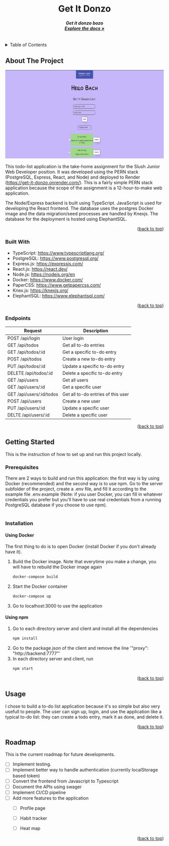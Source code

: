 <a name="readme-top"></a>

<div align="center">

<h1 align="center">Get It Donzo</h1>

  <h4 style="font-style: italic; text-align: center;">
    Get it donzo bozo
    <br />
    <a href="https://github.com/bxbach732/Get-It-Donzo"><strong>Explore the docs »</strong></a>
    <br />
    <br />
  </h4>
</div>



<!-- TABLE OF CONTENTS -->
<details>
  <summary>Table of Contents</summary>
  <ol>
    <li>
      <a href="#about-the-project">About The Project</a>
      <ul>
        <li><a href="#built-with">Built With</a></li>
        <li><a href="#endpoints">Endpoints</a></li>
      </ul>
    </li>
    <li>
      <a href="#getting-started">Getting Started</a>
      <ul>
        <li><a href="#prerequisites">Prerequisites</a></li>
        <li><a href="#installation">Installation</a></li>
      </ul>
    </li>
    <li><a href="#usage">Usage</a></li>
    <li><a href="#roadmap">Roadmap</a></li>
  </ol>
</details>



<!-- ABOUT THE PROJECT -->
## About The Project

[![Product Name Screen Shot][product-screenshot]](https://example.com)

This todo-list application is the take-home assignment for the Slush Junior Web Developer position. 
It was developed using the PERN stack (PostgreSQL, Express, React, and Node) and deployed to Render (https://get-it-donzo.onrender.com/). This is a fairly simple PERN stack application because the scope of the assignment is a 12-hour-to-make web application. 

The Node/Express backend is built using TypeScript. JavaScript is used for developing the React frontend. The database uses the postgres Docker image and the data migration/seed processes are handled by Knexjs. The database for the deployment is hosted using ElephantSQL. 

<p align="right">(<a href="#readme-top">back to top</a>)</p>



### Built With
* TypeScript: https://www.typescriptlang.org/
* PostgreSQL: https://www.postgresql.org/
* Express.js: https://expressjs.com/
* React.js: https://react.dev/
* Node.js: https://nodejs.org/en
* Docker: https://www.docker.com/
* PaperCSS: https://www.getpapercss.com/
* Knex.js: https://knexjs.org/
* ElephantSQL: https://www.elephantsql.com/

<p align="right">(<a href="#readme-top">back to top</a>)</p>

### Endpoints
| Request                  | Description                                                                                                             |
|--------------------------|-------------------------------------------------------------------------------------------------------------------------|
| POST /api/login          | User login                                                                                                              |
| GET /api/todos           | Get all to-do entries                                                                                                   |
| GET /api/todos/:id       | Get a specific to-do entry                                                                                              |
| POST /api/todos          | Create a new to-do entry                                                                                                |
| PUT /api/todos/:id       | Update a specific to-do entry                                                                                           |
| DELETE /api/todos/:id    | Delete a specific to-do entry                                                                                           |
| GET /api/users           | Get all users                                                                                                           |
| GET /api/users/:id       | Get a specific user                                                                                                     |
| GET /api/users/:id/todos | Get all to-do entries of this user                                                                                      |
| POST /api/users          | Create a new user                                                                                                       |
| PUT /api/users/:id       | Update a specific user                                                                                                  |
| DELTE /api/users/:id     | Delete a specific user                                                                                                  |

<p align="right">(<a href="#readme-top">back to top</a>)</p>

<!-- GETTING STARTED -->
## Getting Started
This is the instruction of how to set up and run this project locally.

### Prerequisites
There are 2 ways to build and run this application: the first way is by using Docker (recommended) and the second way is to use npm. Go to the server subfolder of the project, create a .env file, and fill it according to the example file .env.example (Note: if you user Docker, you can fill in whatever credentials you prefer but you'll have to use real credentials from a running PostgreSQL database if you choose to use npm).
<br><br/> 

### Installation

#### Using Docker
The first thing to do is to open Docker (install Docker if you don't already have it).
1. Build the Docker image. Note that everytime you make a change, you will have to rebuild the Docker image again
   ```sh
   docker-compose build
   ```
2. Start the Docker container
   ```sh
   docker-compose up
   ```
3. Go to localhost:3000 to use the application

#### Using npm
1. Go to each directory server and client and install all the dependencies
    ```sh
    npm install
    ```
2. Go to the package.json of the client and remove the line '"proxy": "http://backend:7777"'
3. In each directory server and client, run
   ```sh
   npm start
   ```

<p align="right">(<a href="#readme-top">back to top</a>)</p>



<!-- USAGE EXAMPLES -->
## Usage

I chose to build a to-do list application because it's so simple but also very usefull to people. The user can sign up, login, and use the application like a typical to-do list: they can create a todo entry, mark it as done, and delete it. 

<p align="right">(<a href="#readme-top">back to top</a>)</p>



<!-- ROADMAP -->
## Roadmap
This is the current roadmap for future developments.
- [ ] Implement testing.
- [ ] Implement better way to handle authentication (currently localStorage based token)
- [ ] Convert the frontend from Javascript to Typescript
- [ ] Document the APIs using swager
- [ ] Implement CI/CD pipeline
- [ ] Add more features to the application
    - [ ] Profile page
    - [ ] Habit tracker
    - [ ] Heat map


<p align="right">(<a href="#readme-top">back to top</a>)</p>




<!-- MARKDOWN LINKS & IMAGES -->
<!-- https://www.markdownguide.org/basic-syntax/#reference-style-links -->
[contributors-shield]: https://img.shields.io/github/contributors/github_username/repo_name.svg?style=for-the-badge
[contributors-url]: https://github.com/github_username/repo_name/graphs/contributors
[forks-shield]: https://img.shields.io/github/forks/github_username/repo_name.svg?style=for-the-badge
[forks-url]: https://github.com/github_username/repo_name/network/members
[stars-shield]: https://img.shields.io/github/stars/github_username/repo_name.svg?style=for-the-badge
[stars-url]: https://github.com/github_username/repo_name/stargazers
[issues-shield]: https://img.shields.io/github/issues/github_username/repo_name.svg?style=for-the-badge
[issues-url]: https://github.com/github_username/repo_name/issues
[license-shield]: https://img.shields.io/github/license/github_username/repo_name.svg?style=for-the-badge
[license-url]: https://github.com/github_username/repo_name/blob/master/LICENSE.txt
[linkedin-shield]: https://img.shields.io/badge/-LinkedIn-black.svg?style=for-the-badge&logo=linkedin&colorB=555
[linkedin-url]: https://linkedin.com/in/linkedin_username
[product-screenshot]: images/screenshot.png
[React.js]: https://img.shields.io/badge/React-20232A?style=for-the-badge&logo=react&logoColor=61DAFB
[React-url]: https://reactjs.org/